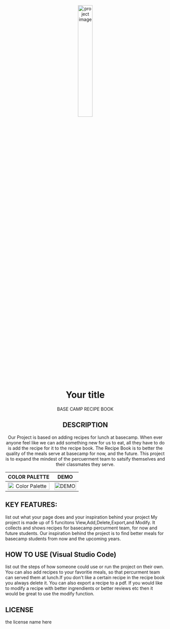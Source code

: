 <div align="center">
  <img style="width: 30%;" src="templateImage.png" alt="project image">  
  
  # **Your title**
  BASE CAMP RECIPE BOOK
  ## **DESCRIPTION**
  Our Project is based on adding recipes for lunch at basecamp. When ever anyone feel like we can add something new for us to eat, all they have to do is add the recipe for it to the recipe book. The Recipe Book is to better the quality of the meals serve at basecamp for now, and the future. This project is to expand the mindest of the percuerment team to satsify themselves and their classmates they serve.

  COLOR PALETTE            |  DEMO
:-------------------------:|:-------------------------:
<img style="width: 100%;" src="templateImage.png" alt="Color Palette">   |  <img style="width: 100%;" src="example-here-is-a-sample.gif" alt="DEMO"> 
</div>

## **KEY FEATURES:**
list out what your page does and your inspiration behind your project
My project is made up of 5 funcitons View,Add,Delete,Export,and Modify. It collects and shows recipes for basecamp percurment team, for now and future students. 
Our inspiration behind the project is to find better meals for basecamp students from now and the upcoming years.

## **HOW TO USE (Visual Studio Code)**
list out the steps of how someone could use or run the project on their own.
You can also add recipes to your favoritie meals, so that percurment team can served them at lunch.If you don't like a certain recipe in the recipe book you always delete it. You can also export a recipe to a pdf. If you would like to modify a recipe with better ingrendients or better reviews etc then it would be great to use the modify function.


## **LICENSE**
the license name here